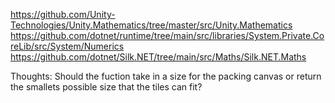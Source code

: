 ﻿https://github.com/Unity-Technologies/Unity.Mathematics/tree/master/src/Unity.Mathematics
https://github.com/dotnet/runtime/tree/main/src/libraries/System.Private.CoreLib/src/System/Numerics
https://github.com/dotnet/Silk.NET/tree/main/src/Maths/Silk.NET.Maths



Thoughts:
Should the fuction take in a size for the packing canvas or return the smallets possible size that the tiles can fit?

